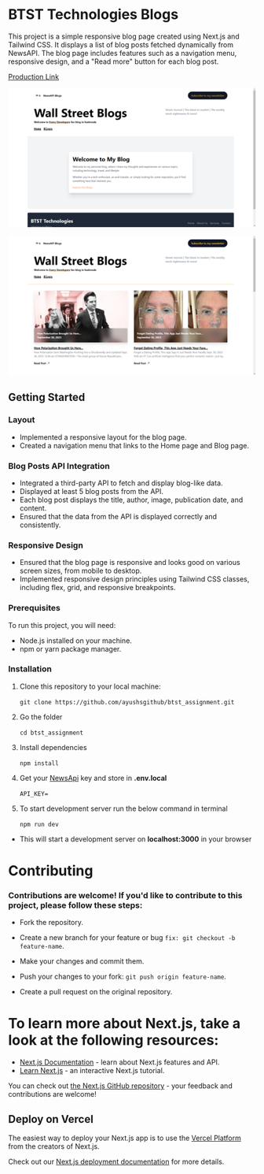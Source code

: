 # BTST Technologies Blogs

This project is a simple responsive blog page created using Next.js and Tailwind CSS. It displays a list of blog posts fetched dynamically from NewsAPI. The blog page includes features such as a navigation menu, responsive design, and a "Read more" button for each blog post.



[Production Link](https://btst-assignment-task.vercel.app/)

![Weather App Screenshot](https://github.com/ayushsgithub/btst_assignment/blob/main/public/blog-home.png?raw=true)

![Weather App Screenshot](https://github.com/ayushsgithub/btst_assignment/blob/main/public/blog-page.png?raw=true)

## Getting Started

### Layout
- Implemented a responsive layout for the blog page.
- Created a navigation menu that links to the Home page and Blog page.

### Blog Posts API Integration
- Integrated a third-party API to fetch and display blog-like data.
- Displayed at least 5 blog posts from the API.
- Each blog post displays the title, author, image, publication date, and content.
- Ensured that the data from the API is displayed correctly and consistently.

### Responsive Design
- Ensured that the blog page is responsive and looks good on various screen sizes, from mobile to desktop.
- Implemented responsive design principles using Tailwind CSS classes, including flex, grid, and responsive breakpoints.

### Prerequisites

To run this project, you will need:

- Node.js installed on your machine.
- npm or yarn package manager.

### Installation

1. Clone this repository to your local machine:

   ```git clone https://github.com/ayushsgithub/btst_assignment.git```

2. Go the folder

   ```cd btst_assignment```

3. Install dependencies

   ```npm install```

4. Get your [NewsApi](https://newsapi.org/) key and store in **.env.local**

   ```API_KEY=```

5. To start development server run the below command in terminal
 
   ```npm run dev```

- This will start a development server on **localhost:3000** in your browser


# Contributing

### Contributions are welcome! If you'd like to contribute to this project, please follow these steps:

- Fork the repository.

- Create a new branch for your feature or bug ```fix: git checkout -b feature-name```.

- Make your changes and commit them.

- Push your changes to your fork: ```git push origin feature-name```.

- Create a pull request on the original repository.


# To learn more about Next.js, take a look at the following resources:

- [Next.js Documentation](https://nextjs.org/docs) - learn about Next.js features and API.
- [Learn Next.js](https://nextjs.org/learn) - an interactive Next.js tutorial.

You can check out [the Next.js GitHub repository](https://github.com/vercel/next.js/) - your feedback and contributions are welcome!

## Deploy on Vercel

The easiest way to deploy your Next.js app is to use the [Vercel Platform](https://vercel.com/new?utm_medium=default-template&filter=next.js&utm_source=create-next-app&utm_campaign=create-next-app-readme) from the creators of Next.js.

Check out our [Next.js deployment documentation](https://nextjs.org/docs/deployment) for more details.